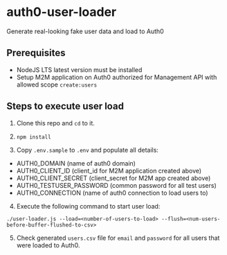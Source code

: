 # auth0-user-loader
Generate real-looking fake user data and load to Auth0

## Prerequisites
- NodeJS LTS latest version must be installed
- Setup M2M application on Auth0 authorized for Management API with allowed scope `create:users`

## Steps to execute user load
1. Clone this repo and `cd` to it.

2. `npm install`

3. Copy `.env.sample` to `.env` and populate all details:
- AUTH0_DOMAIN (name of auth0 domain)
- AUTH0_CLIENT_ID (client_id for M2M application created above)
- AUTH0_CLIENT_SECRET (client_secret for M2M app created above)
- AUTH0_TESTUSER_PASSWORD (common password for all test users)
- AUTH0_CONNECTION (name of auth0 connection to load users to)

4. Execute the following command to start user load:

`./user-loader.js --load=<number-of-users-to-load> --flush=<num-users-before-buffer-flushed-to-csv>`

5. Check generated `users.csv` file for `email` and `password` for all users that were loaded to Auth0.
